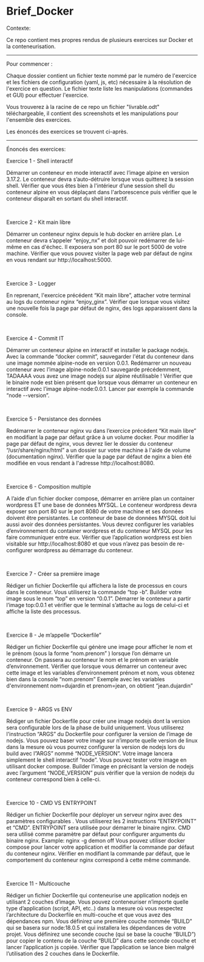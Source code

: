 # Brief_Docker

Contexte:

Ce repo contient mes propres rendus de plusieurs exercices sur Docker et la conteneurisation.

---------------------------------------------------------------------------------------------

Pour commencer :

Chaque dossier contient un fichier texte nommé par le numéro de l'exercice et les fichiers de configuration (yaml, js, etc) nécessaire à la résolution de l'exercice en question. Le fichier texte liste les manipulations (commandes et GUI) pour effectuer l'exercice.

Vous trouverez à la racine de ce repo un fichier "livrable.odt" téléchargeable, il contient des screenshots et les manipulations pour l'ensemble des exercices.

Les énoncés des exercices se trouvent ci-après.

--------------------------------------------------------------------------------------------
Énoncés des exercices:

Exercice 1 - Shell interactif

Démarrer un conteneur en mode interactif avec l’image alpine en version 3.17.2. Le conteneur devra s’auto-détruire lorsque vous quitterez la session shell. Vérifier que vous êtes bien à l'intérieur d’une session shell du conteneur alpine en vous déplaçant dans l'arborescence puis vérifier que le conteneur disparaît en sortant du shell interactif.

​

Exercice 2 - Kit main libre

Démarrer un conteneur nginx depuis le hub docker en arrière plan. Le conteneur devra s’appeler “enjoy_nx” et doit pouvoir redémarrer de lui-même en cas d'échec. Il exposera son port 80 sur le port 5000 de votre machine. Vérifier que vous pouvez visiter la page web par défaut de nginx en vous rendant sur http://localhost:5000.

​

Exercice 3 - Logger

En reprenant, l'exercice précédent “Kit main libre”, attacher votre terminal au logs du conteneur nginx “enjoy_ginx”. Vérifier que lorsque vous visitez une nouvelle fois la page par défaut de nginx, des logs apparaissent dans la console.

​

Exercice 4 - Commit IT

Démarrer un conteneur alpine en interactif et installer le package nodejs. Avec la commande “docker commit”, sauvegarder l'état du conteneur dans une image nommée alpine-node en version 0.0.1. Redémarrer un nouveau conteneur avec l’image alpine-node:0.0.1 sauvegarde précédemment, TADAAAA vous avez une image nodejs sur alpine réutilisable ! Vérifier que le binaire node est bien présent que lorsque vous démarrer un conteneur en interactif avec l’image alpine-node:0.0.1. Lancer par exemple la commande “node --version”.

​

Exercice 5 - Persistance des données

Redémarrer le conteneur nginx vu dans l’exercice précédent “Kit main libre” en modifiant la page par défaut grâce à un volume docker. Pour modifier la page par défaut de nginx, vous devrez lier le dossier du conteneur “/usr/share/nginx/html” a un dossier sur votre machine à l'aide de volume (documentation nginx). Vérifier que la page par défaut de nginx a bien été modifiée en vous rendant à l'adresse http://localhost:8080.

​

Exercice 6 - Composition multiple

A l’aide d’un fichier docker compose, démarrer en arrière plan un container wordpress ET une base de données MYSQL. Le conteneur wordpress devra exposer son port 80 sur le port 8080 de votre machine et ses données doivent être persistantes. Le conteneur de base de données MYSQL doit lui aussi avoir des données persistantes. Vous devrez configurer les variables d’environnement du container wordpress et du conteneur MYSQL pour les faire communiquer entre eux. Vérifier que l’application wordpress est bien visitable sur http://localhost:8080 et que vous n’avez pas besoin de re-configurer wordpress au démarrage du conteneur.

​

Exercice 7 - Créer sa première image

Rédiger un fichier Dockerfile qui affichera la liste de processus en cours dans le conteneur. Vous utiliserez la commande “top -b”. Builder votre image sous le nom “top” en version “0.0.1”. Démarrer le conteneur a partir l’image top:0.0.1 et vérifier que le terminal s’attache au logs de celui-ci et affiche la liste des processus.

​

Exercice 8 - Je m’appelle “Dockerfile”

Rédiger un fichier Dockerfile qui génère une image pour afficher le nom et le prénom (sous la forme “nom.prenom” ) lorsque l’on démarre un conteneur. On passera au conteneur le nom et le prénom en variable d’environnement. Vérifier que lorsque vous démarrer un conteneur avec cette image et les variables d’environnement prénom et nom, vous obtenez bien dans la console “nom.prenom” Exemple avec les variables d'environnement nom=dujardin et prenom=jean, on obtient “jean.dujardin”

​

Exercice 9 - ARGS vs ENV

Rédiger un fichier Dockerfile pour créer une image nodejs dont la version sera configurable lors de la phase de build uniquement. Vous utiliserez l'instruction “ARGS” du Dockerfile pour configurer la version de l’image de nodejs. Vous pouvez baser votre image sur n’importe quelle version de linux dans la mesure où vous pourrez configurer la version de nodejs lors du build avec l”ARGS” nommé “NODE_VERSION”. Votre image lancera simplement le shell interactif “node”. Vous pouvez tester votre image en utilisant docker compose. Builder l’image en précisant la version de nodejs avec l’argument “NODE_VERSION” puis vérifier que la version de nodejs du conteneur correspond bien à celle-ci.

​

Exercice 10 - CMD VS ENTRYPOINT

Rédiger un fichier Dockerfile pour déployer un serveur nginx avec des paramètres configurables . Vous utiliserez les 2 instructions “ENTRYPOINT” et “CMD”. ENTRYPOINT sera utilisée pour démarrer le binaire nginx. CMD sera utilisé comme paramètre par défaut pour configurer arguments du binaire nginx. Example: nginx -g demon off Vous pouvez utiliser docker compose pour lancer votre application et modifier la commande par défaut du conteneur nginx. Vérifier en modifiant la commande par défaut, que le comportement du conteneur nginx correspond à cette même commande.

​

Exercice 11 - Multicouche

Rédiger un fichier Dockerfile qui conteneurise une application nodejs en utilisant 2 couches d’image. Vous pouvez conteneuriser n’importe quelle type d’application (script, API, etc..) dans la mesure où vous respectez l’architecture du Dockerfile en multi-couche et que vous avez des dépendances npm. Vous définirez une première couche nommée “BUILD” qui se basera sur node:18.0.5 et qui installera les dépendances de votre projet. Vous définirez une seconde couche (qui se base la couche “BUILD”) pour copier le contenu de la couche “BUILD” dans cette seconde couche et lancer l’application js copiée. Vérifier que l’application se lance bien malgré l’utilisation des 2 couches dans le Dockerfile.
